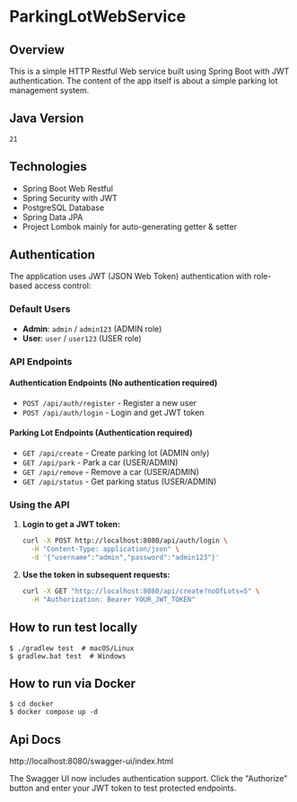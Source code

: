 # ParkingLotWebService

## Overview

This is a simple HTTP Restful Web service built using Spring Boot with JWT authentication. The content of the app itself is about a simple parking lot management system.

## Java Version
`21`

## Technologies

- Spring Boot Web Restful
- Spring Security with JWT
- PostgreSQL Database
- Spring Data JPA
- Project Lombok mainly for auto-generating getter & setter

## Authentication

The application uses JWT (JSON Web Token) authentication with role-based access control:

### Default Users
- **Admin**: `admin` / `admin123` (ADMIN role)
- **User**: `user` / `user123` (USER role)

### API Endpoints

#### Authentication Endpoints (No authentication required)
- `POST /api/auth/register` - Register a new user
- `POST /api/auth/login` - Login and get JWT token

#### Parking Lot Endpoints (Authentication required)
- `GET /api/create` - Create parking lot (ADMIN only)
- `GET /api/park` - Park a car (USER/ADMIN)
- `GET /api/remove` - Remove a car (USER/ADMIN)
- `GET /api/status` - Get parking status (USER/ADMIN)

### Using the API

1. **Login to get a JWT token:**
   ```bash
   curl -X POST http://localhost:8080/api/auth/login \
     -H "Content-Type: application/json" \
     -d '{"username":"admin","password":"admin123"}'
   ```

2. **Use the token in subsequent requests:**
   ```bash
   curl -X GET "http://localhost:8080/api/create?noOfLots=5" \
     -H "Authorization: Bearer YOUR_JWT_TOKEN"
   ```

## How to run test locally
```
$ ./gradlew test  # macOS/Linux
$ gradlew.bat test  # Windows
```

## How to run via Docker
```
$ cd docker
$ docker compose up -d
```

## Api Docs
http://localhost:8080/swagger-ui/index.html

The Swagger UI now includes authentication support. Click the "Authorize" button and enter your JWT token to test protected endpoints.